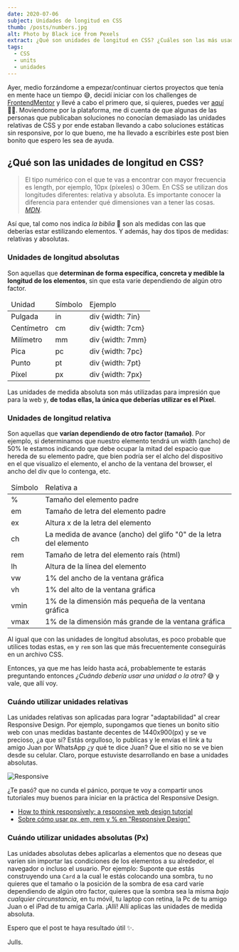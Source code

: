 ```yaml
---
date: 2020-07-06
subject: Unidades de longitud en CSS
thumb: /posts/numbers.jpg
alt: Photo by Black ice from Pexels
extract: ¿Qué son unidades de longitud en CSS? ¿Cuáles son las más usadas? ¿En qué caso debo usar las unidades relativas y cuando debo emplear las absolutas? 🤔 Estas y otras dudas menos relevantes resueltas desde la voz de una personita que un día estuvo igual de perdida 😄.
tags:
  - CSS
  - units
  - unidades
---
```


Ayer, medio forzándome a empezar/continuar ciertos proyectos que tenía en mente hace un tiempo 😅, decidí iniciar con los challenges de [FrontendMentor](https://frontendmentor.io) y llevé a cabo el primero que, si quieres, puedes ver [aquí](https://article-preview-component-phi.vercel.app/) 👩‍💻.
Moviendome por la plataforma, me di cuenta de que algunas de las personas que publicaban soluciones no conocían demasiado las unidades relativas de CSS y por ende estaban llevando a cabo soluciones estáticas sin responsive, por lo que bueno, me ha llevado a escribirles este post bien bonito que espero les sea de ayuda.

## ¿Qué son las unidades de longitud en CSS?
> El tipo numérico con el que te vas a encontrar con mayor frecuencia es length, por ejemplo, 10px (píxeles) o 30em. En CSS se utilizan dos longitudes diferentes: relativa y absoluta. Es importante conocer la diferencia para entender qué dimensiones van a tener las cosas.
> [*MDN*](https://developer.mozilla.org/es/docs/Learn/CSS/Building_blocks/Valores_y_unidades_CSS, 'La biblia del programador').

Así que, tal como nos indica *la biblia* 🤲 son als medidas con las que deberías estar estilizando elementos. Y además, hay dos tipos de medidas: relativas y absolutas.

### Unidades de longitud absolutas
Son aquellas que **determinan de forma específica, concreta y medible la longitud de los elementos**, sin que esta varíe dependiendo de algún otro factor.

<table>
<thead>
<tr>
<td>Unidad</td>
<td>Símbolo</td>
<td>Ejemplo</td>
</tr>
</thead>
<tbody>
<tr>
<td>Pulgada</td>
<td>in</td>
<td>div {width: 7in}</td>
</tr>
<tr>
<td>Centímetro</td>
<td>cm</td>
<td>div {width: 7cm}</td>
</tr>
<tr>
<td>Milímetro</td>
<td>mm</td>
<td>div {width: 7mm}</td>
</tr>
<tr>
<td>Pica</td>
<td>pc</td>
<td>div {width: 7pc}</td>
</tr>
<tr>
<td>Punto</td>
<td>pt</td>
<td>div {width: 7pt}</td>
</tr>
<tr>
<td>Píxel</td>
<td>px</td>
<td>div {width: 7px}</td>
</tr>
</tbody>
</table>

Las unidades de medida absoluta son más utilizadas para impresión que para la web y, **de todas ellas, la única que deberías utilizar es el Píxel**.

### Unidades de longitud relativa
Son aquellas que **varían dependiendo de otro factor (tamaño)**. Por ejemplo, si determinamos que nuestro elemento tendrá un width (ancho) de 50% le estamos indicando que debe ocupar la mitad del espacio que hereda de su elemento padre, que bien podría ser el alcho del dispositivo en el que visualizo el elemento, el ancho de la ventana del browser, el ancho del div que lo contenga, etc.

<table>
<thead>
<tr>
<td>Símbolo</td>
<td>Relativa a</td>
</tr>
</thead>
<tbody>
<tr>
<td>%</td>
<td>Tamaño del elemento padre</td>
</tr>
<tr>
<td>em</td>
<td>Tamaño de letra del elemento padre</td>
</tr>
<tr>
<td>ex</td>
<td>Altura x de la letra del elemento</td>
</tr>
<tr>
<td>ch</td>
<td>La medida de avance (ancho) del glifo "0" de la letra del elemento</td>
</tr>
<tr>
<td>rem</td>
<td>Tamaño de letra del elemento raís (html)</td>
</tr>
<tr>
<td>lh</td>
<td>Altura de la línea del elemento</td>
</tr>
<tr>
<td>vw</td>
<td>1% del ancho de la ventana gráfica</td>
</tr>
<tr>
<td>vh</td>
<td>1% del alto de la ventana gráfica</td>
</tr>
<tr>
<td>vmin</td>
<td>1% de la dimensión más pequeña de la ventana gráfica</td>
</tr>
<tr>
<td>vmax</td>
<td>1% de la dimensión más grande de la ventana gráfica</td>
</tr>
</tbody>
</table>

Al igual que con las unidades de longitud absolutas, es poco probable que utilices todas estas, `em` y `rem` son las que más frecuentemente conseguirás en un archivo CSS.

Entonces, ya que me has leído hasta acá, probablemente te estarás preguntando entonces *¿Cuándo debería usar una unidad o la otra?*  😅 y vale, que allí voy. 

### Cuándo utilizar unidades relativas

Las unidades relativas son aplicadas para lograr "adaptabilidad" al crear Responsive Design. Por ejemplo, supongamos que tienes un bonito sitio web con unas medidas bastante decentes de 1440x900(px) y se ve precioso, ¿a que si? Estás orgulloso, lo publicas y le envías el link a tu amigo Juan por WhatsApp ¿y qué te dice Juan? Que el sitio no se ve bien desde su celular. Claro, porque estuviste desarrollando en base a unidades absolutas.

![Responsive](/posts/responsive.gif)

¿Te pasó? que no cunda el pánico, porque te voy a compartir unos tutoriales muy buenos para iniciar en la práctica del Responsive Design.

- [How to think responsively: a responsive web design tutorial](https://www.freecodecamp.org/news/how-to-start-thinking-responsively/)
- [Sobre cómo usar px, em, rem y % en "Responsive Design"](https://abalozz.es/sobre-como-usar-px-em-rem-y-percent-en-responsive-design/)

### Cuándo utilizar unidades absolutas (Px)

Las unidades absolutas debes aplicarlas a elementos que no deseas que varíen sin importar las condiciones de los elementos a su alrededor, el navegador o incluso el usuario. Por ejemplo: Suponte que estás construyendo una `Card` a la cual le estás colocando una sombra, tu no quieres que el tamaño o la posición de la sombra de esa card varíe dependiendo de algún otro factor, quieres que la sombra sea la misma _bajo cualquier circunstancia_, en tu móvil, tu laptop con retina, la Pc de tu amigo Juan o el iPad de tu amiga Carla. ¡Allí! Allí aplicas las unidades de medida absoluta.

Espero que el post te haya resultado útil ✨.

Julls.